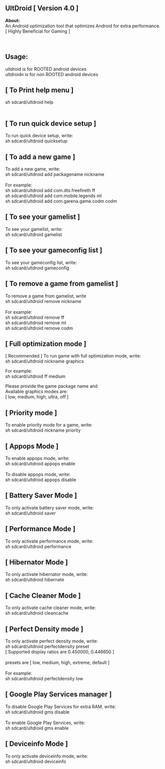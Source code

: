<h2> UltDroid [ Version 4.0 ] </h2> 
<p><b>About:</b></br>
An Android optimization tool that optimizes Android for extra performance.<br>
[ Highly Beneficial for Gaming ]</p>
</br>

<h2> Usage:</h2>
<p> 
  ultdroid is for ROOTED android devices <br>
  ultdroidn is for non ROOTED android devices <br>

  <h2> [ To Print help menu ] </h2>
  sh sdcard/ultdroid help <br>
  <br>
  <h2> [ To run quick device setup ] </h2>
To run quick device setup, write: <br>
sh sdcard/ultdroid quicksetup <br>


<h2> [ To add a new game ] </h2>
To add a new game, write: <br>
sh sdcard/ultdroid add packagename nickname <br>
<br>
For example: <br>
sh sdcard/ultdroid add com.dts.freefireth ff <br>
sh sdcard/ultdroid add com.mobile.legends ml <br>
sh sdcard/ultdroid add com.garena.game.codm codm <br>


<h2> [ To see your gamelist ] </h2>
To see your gamelist, write: <br>
sh sdcard/ultdroid gamelist <br>


<h2> [ To see your gameconfig list ] </h2>
To see your gameconfig list, write: <br>
sh sdcard/ultdroid gameconfig <br>


<h2> [ To remove a game from gamelist ] </h2>
To remove a game from gamelist, write <br>
sh sdcard/ultdroid remove nickname <br>
<br>
For example: <br>
sh sdcard/ultdroid remove ff <br>
sh sdcard/ultdroid remove ml <br>
sh sdcard/ultdroid remove codm <br>


<h2> [ Full optimization mode ] </h2>
    [ Recommended ]
To run game with full optimization mode, write: <br>
sh sdcard/ultdroid nickname graphics <br>

For example: <br>
sh sdcard/ultdroid ff medium <br>

Please provide the game package name and <br>
Available graphics modes are: <br>
[ low, medium, high, ultra, off ] <br>


<h2> [ Priority mode ] </h2>
To enable priority mode for a game, write: <br>
sh sdcard/ultdroid nickname priority <br>


<h2> [ Appops Mode ] </h2>
To enable appops mode, write: <br>
sh sdcard/ultdroid appops enable <br>
<br>
To disable appops mode, write: <br>
sh sdcard/ultdroid appops disable <br>


<h2> [ Battery Saver Mode ] </h2>
To only activate battery saver mode, write: <br>
sh sdcard/ultdroid saver <br>


<h2> [ Performance Mode ] </h2>
To only activate performance mode, write: <br>
sh sdcard/ultdroid performance <br>


<h2> [ Hibernator Mode ] </h2>
To only activate hibernator mode, write: <br>
sh sdcard/ultdroid hibernate <br>


<h2> [ Cache Cleaner Mode ] </h2>
To only activate cache cleaner mode, write: <br>
sh sdcard/ultdroid cleancache <br>


<h2> [ Perfect Density mode ] </h2>
To only activate perfect density mode, write: <br>
sh sdcard/ultdroid perfectdensity preset <br>
[ Supported display ratios are 0.450000, 0.446650 ] <br>
<br>
presets are [ low, medium, high, extreme, default ] <br>
<br>
For example: <br>
sh sdcard/ultdroid perfectdensity low <br>


<h2> [ Google Play Services manager ] </h2>
To disable Google Play Services for extra RAM, write: <br>
sh sdcard/ultdroid gms disable <br>
<br>
To enable Google Play Services, write: <br>
sh sdcard/ultdroid gms enable <br>


<h2> [ Deviceinfo Mode ] </h2>
To only activate deviceinfo mode, write: <br>
sh sdcard/ultdroid deviceinfo <br>

</p>
